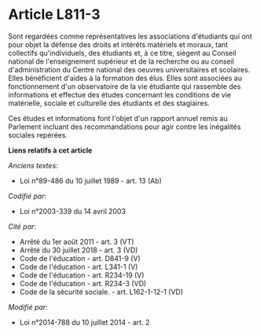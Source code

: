 # Article L811-3

Sont regardées comme représentatives les associations d'étudiants qui ont pour objet la défense des droits et intérêts
matériels et moraux, tant collectifs qu'individuels, des étudiants et, à ce titre, siègent au Conseil national de
l'enseignement supérieur et de la recherche ou au conseil d'administration du Centre national des oeuvres universitaires et
scolaires. Elles bénéficient d'aides à la formation des élus. Elles sont associées au fonctionnement d'un observatoire de la
vie étudiante qui rassemble des informations et effectue des études concernant les conditions de vie matérielle, sociale et
culturelle des étudiants et des stagiaires.

Ces études et informations font l'objet d'un rapport annuel remis au Parlement incluant des recommandations pour agir contre
les inégalités sociales repérées.

**Liens relatifs à cet article**

_Anciens textes_:

  - Loi n°89-486 du 10 juillet 1989 - art. 13 (Ab)

_Codifié par_:

  - Loi n°2003-339 du 14 avril 2003

_Cité par_:

  - Arrêté du 1er août 2011 - art. 3 (VT)
  - Arrêté du 30 juillet 2018 - art. 3 (VD)
  - Code de l'éducation - art. D841-9 (V)
  - Code de l'éducation - art. L341-1 (V)
  - Code de l'éducation - art. R234-19 (V)
  - Code de l'éducation - art. R234-3 (VD)
  - Code de la sécurité sociale. - art. L162-1-12-1 (VD)

_Modifié par_:

  - Loi n°2014-788 du 10 juillet 2014 - art. 2
